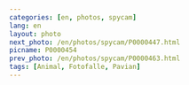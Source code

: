 ```yaml
---
categories: [en, photos, spycam]
lang: en
layout: photo
next_photo: /en/photos/spycam/P0000447.html
picname: P0000454
prev_photo: /en/photos/spycam/P0000463.html
tags: [Animal, Fotofalle, Pavian]
---
```


